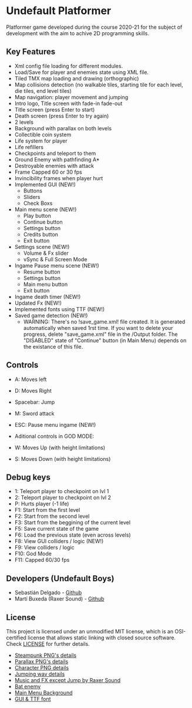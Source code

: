 # Undefault Platformer

Platformer game developed during the course 2020-21 for the subject of development with the aim to achive 2D programming skills. 

## Key Features

 - Xml config file loading for different modules.
 - Load/Save for player and enemies state using XML file.
 - Tiled TMX map loading and drawing (orthographic)
 - Map collisions detection (no walkable tiles, starting tile for each level, die tiles, end level tiles)
 - Map navigation: player movement and jumping
 - Intro logo, Title screen with fade-in fade-out
 - Title screen (press Enter to start)
 - Death screen (press Enter to try again)
 - 2 levels
 - Background with parallax on both levels
 - Collectible coin system
 - Life system for player
 - Life refillers
 - Checkpoints and teleport to them
 - Ground Enemy with pathfinding A*
 - Destroyable enemies with attack
 - Frame Capped 60 or 30 fps
 - Invincibility frames when player hurt
 - Implemented GUI (NEW!)
     - Buttons
     - Sliders
     - Check Boxs
 - Main menu scene (NEW!)
     - Play button
     - Continue button
     - Settings button
     - Credits button
     - Exit button
 - Settings scene (NEW!)
     - Volume & Fx slider
     - vSync & Full Screen Mode
 - Ingame Pause menu scene (NEW!)
     - Resume button
     - Settings button
     - Main menu button
     - Exit button
 - Ingame death timer (NEW!)
 - Updated Fx (NEW!)
 - Implemented fonts using TTF (NEW!)
 - Saved game detection (NEW!)
     - WARNING: There's no !save_game.xml! file created. It is generated automatically when saved 1rst time. If you want to delete your progress, delete
       "save_game.xml" file in the /Output folder. The "DISABLED" state of "Continue" button (in Main Menu) depends on the existance of this file.
 
## Controls

 - A: Moves left
 - D: Moves Right
 - Spacebar: Jump
 - M: Sword attack
 - ESC: Pause menu ingame (NEW!)
 
 - Aditional controls in GOD MODE:
 - W: Moves Up (with height limitations)
 - S: Moves Down (with height limitations)
 
 ## Debug keys
 
 - 1: Teleport player to checkpoint on lvl 1
 - 2: Teleport player to checkpoint on lvl 2
 - P: Hurts player (-1 life)
 - F1: Start from the first level
 - F2: Start from the second level
 - F3: Start from the beggining of the current level
 - F5: Save current state of the game
 - F6: Load the previous state (even across levels)
 - F8: View GUI colliders / logic (NEW!)
 - F9: View colliders / logic
 - F10: God Mode
 - F11: Capped 60/30 fps

## Developers (Undefault Boys)

 - Sebastián Delgado - [Github](https://github.com/Vinskky)
 - Martí Buxeda (Raxer Sound) - [Github](https://github.com/BooStarGamer)

## License

This project is licensed under an unmodified MIT license, which is an OSI-certified license that allows static linking with closed source software. Check [LICENSE](LICENSE) for further details.

- [Steampunk PNG's details](https://github.com/Vinskky/PlatformerGame/blob/master/Output/Assets/maps/licence%20Steampunk%20png's)
- [Parallax PNG's details](https://github.com/Vinskky/PlatformerGame/blob/master/Output/Assets/maps/licence%20skill-desc%20png's)
- [Character PNG details](https://github.com/Vinskky/PlatformerGame/blob/master/Output/Assets/textures/Licence%20Character.png)
- [Jumping wav details](https://github.com/Vinskky/PlatformerGame/blob/master/Output/Assets/audio/fx/jump.wav%20licence)
- [Music and FX except Jump by Raxer Sound](https://lnkfi.re/EhBCPZ4v)
- [Bat enemy](https://elthen.itch.io/bat-sprite-pack)
- [Main Menu Background](https://www.deviantart.com/mockingjay1701/art/Pixel-art-landscape-525082296)
- [GUI & TTF font](https://www.kenney.nl/assets/ui-pack)

